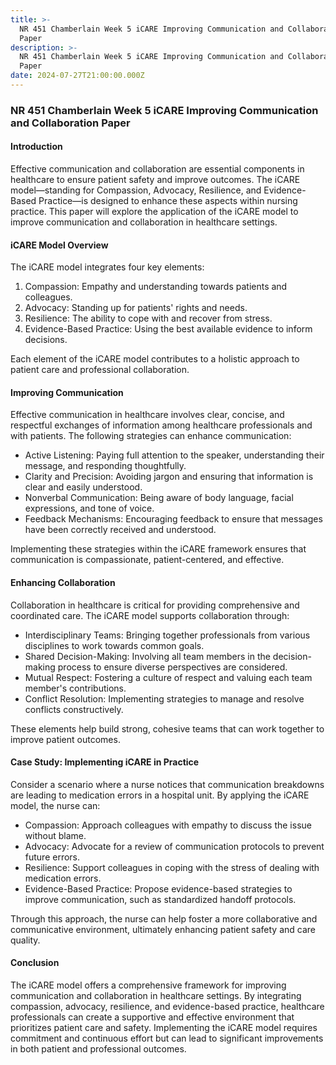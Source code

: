 ```yaml
---
title: >-
  NR 451 Chamberlain Week 5 iCARE Improving Communication and Collaboration
  Paper
description: >-
  NR 451 Chamberlain Week 5 iCARE Improving Communication and Collaboration
  Paper
date: 2024-07-27T21:00:00.000Z
---
```


### NR 451 Chamberlain Week 5 iCARE Improving Communication and Collaboration Paper

#### Introduction

Effective communication and collaboration are essential components in healthcare to ensure patient safety and improve outcomes. The iCARE model—standing for Compassion, Advocacy, Resilience, and Evidence-Based Practice—is designed to enhance these aspects within nursing practice. This paper will explore the application of the iCARE model to improve communication and collaboration in healthcare settings.

#### iCARE Model Overview

The iCARE model integrates four key elements:

1. Compassion: Empathy and understanding towards patients and colleagues.
2. Advocacy: Standing up for patients' rights and needs.
3. Resilience: The ability to cope with and recover from stress.
4. Evidence-Based Practice: Using the best available evidence to inform decisions.

Each element of the iCARE model contributes to a holistic approach to patient care and professional collaboration.

#### Improving Communication

Effective communication in healthcare involves clear, concise, and respectful exchanges of information among healthcare professionals and with patients. The following strategies can enhance communication:

* Active Listening: Paying full attention to the speaker, understanding their message, and responding thoughtfully.
* Clarity and Precision: Avoiding jargon and ensuring that information is clear and easily understood.
* Nonverbal Communication: Being aware of body language, facial expressions, and tone of voice.
* Feedback Mechanisms: Encouraging feedback to ensure that messages have been correctly received and understood.

Implementing these strategies within the iCARE framework ensures that communication is compassionate, patient-centered, and effective.

#### Enhancing Collaboration

Collaboration in healthcare is critical for providing comprehensive and coordinated care. The iCARE model supports collaboration through:

* Interdisciplinary Teams: Bringing together professionals from various disciplines to work towards common goals.
* Shared Decision-Making: Involving all team members in the decision-making process to ensure diverse perspectives are considered.
* Mutual Respect: Fostering a culture of respect and valuing each team member's contributions.
* Conflict Resolution: Implementing strategies to manage and resolve conflicts constructively.

These elements help build strong, cohesive teams that can work together to improve patient outcomes.

#### Case Study: Implementing iCARE in Practice

Consider a scenario where a nurse notices that communication breakdowns are leading to medication errors in a hospital unit. By applying the iCARE model, the nurse can:

* Compassion: Approach colleagues with empathy to discuss the issue without blame.
* Advocacy: Advocate for a review of communication protocols to prevent future errors.
* Resilience: Support colleagues in coping with the stress of dealing with medication errors.
* Evidence-Based Practice: Propose evidence-based strategies to improve communication, such as standardized handoff protocols.

Through this approach, the nurse can help foster a more collaborative and communicative environment, ultimately enhancing patient safety and care quality.

#### Conclusion

The iCARE model offers a comprehensive framework for improving communication and collaboration in healthcare settings. By integrating compassion, advocacy, resilience, and evidence-based practice, healthcare professionals can create a supportive and effective environment that prioritizes patient care and safety. Implementing the iCARE model requires commitment and continuous effort but can lead to significant improvements in both patient and professional outcomes.
